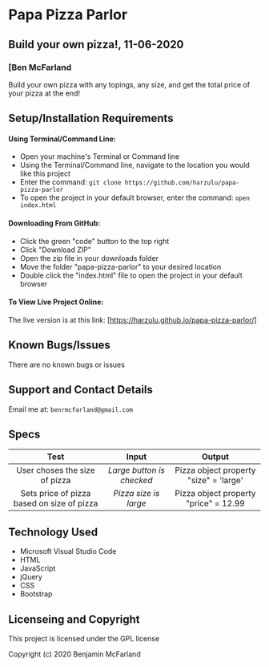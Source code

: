 # Papa Pizza Parlor

## Build your own pizza!, 11-06-2020

### [Ben McFarland

Build your own pizza with any topings, any size, and get the total price of your pizza at the end!

## Setup/Installation Requirements

#### Using Terminal/Command Line:
* Open your machine's Terminal or Command line
* Using the Terminal/Command line, navigate to the location you would like this project
* Enter the command: `git clone https://github.com/harzulu/papa-pizza-parlor`
* To open the project in your default browser, enter the command: `open index.html`

#### Downloading From GitHub:
* Click the green "code" button to the top right
* Click "Download ZIP"
* Open the zip file in your downloads folder
* Move the folder "papa-pizza-parlor" to your desired location
* Double click the "index.html" file to open the project in your default browser

#### To View Live Project Online:
The live version is at this link:
[https://harzulu.github.io/papa-pizza-parlor/]

## Known Bugs/Issues

There are no known bugs or issues

## Support and Contact Details

Email me at: `benrmcfarland@gmail.com`

## Specs

|Test | Input | Output|
|:---:| :---: | :---: |
| User choses the size of pizza | *Large button is checked* | Pizza object property "size" = 'large' |
| Sets price of pizza based on size of pizza | *Pizza size is large* | Pizza object property "price" = 12.99 |

## Technology Used

* Microsoft Visual Studio Code
* HTML
* JavaScript
* jQuery
* CSS
* Bootstrap

## Licenseing and Copyright

This project is licensed under the GPL license

Copyright (c) 2020 Benjamin McFarland
